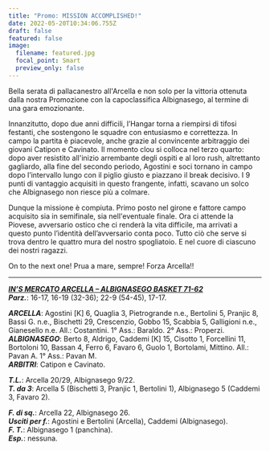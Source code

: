 ```yaml
---
title: "Promo: MISSION ACCOMPLISHED!"
date: 2022-05-20T10:34:06.755Z
draft: false
featured: false
image:
  filename: featured.jpg
  focal_point: Smart
  preview_only: false
---
```

Bella serata di pallacanestro all'Arcella e non solo per la vittoria ottenuta dalla nostra Promozione con la capoclassifica Albignasego, al termine di una gara emozionante.

<!--more-->

Innanzitutto, dopo due anni difficili, l’Hangar torna a riempirsi di tifosi festanti, che sostengono le squadre con entusiasmo e correttezza. In campo la partita è piacevole, anche grazie al convincente arbitraggio dei giovani Catipon e Cavinato. Il momento clou si colloca nel terzo quarto: dopo aver resistito all'inizio arrembante degli ospiti e al loro rush, altrettanto gagliardo, alla fine del secondo periodo, Agostini e soci tornano in campo dopo l’intervallo lungo con il piglio giusto e piazzano il break decisivo. I 9 punti di vantaggio acquisiti in questo frangente, infatti, scavano un solco che Albignasego non riesce più a colmare.

Dunque la missione è compiuta. Primo posto nel girone e fattore campo acquisito sia in semifinale, sia nell'eventuale finale. Ora ci attende la Piovese, avversario ostico che ci renderà la vita difficile, ma arrivati a questo punto l’identità dell’avversario conta poco. Tutto ciò che serve si trova dentro le quattro mura del nostro spogliatoio. E nel cuore di ciascuno dei nostri ragazzi.

On to the next one! Prua a mare, sempre! Forza Arcella!!

---

<u>***IN’S MERCATO ARCELLA – ALBIGNASEGO BASKET  71-62***</u>  
***Parz.***: 16-17, 16-19 (32-36); 22-9 (54-45), 17-17.

***ARCELLA***: Agostini [K] 6, Quaglia 3, Pietrogrande n.e., Bertolini 5, Pranjic 8, Bassi G. n.e., Bischetti 29, Crescenzio, Gobbo 15, Scabbia 5, Galligioni n.e., Gianesello n.e. All.: Costantini. 1° Ass.: Baraldo. 2° Ass.: Properzi.  
***ALBIGNASEGO***: Berto 8, Aldrigo, Caddemi [K] 15, Cisotto 1, Forcellini 11, Bortoloni 10, Bassan 4, Ferro 6, Favaro 6, Guolo 1, Bortolami, Mittino. All.: Pavan A. 1° Ass.: Pavan M.  
***ARBITRI***: Catipon e Cavinato.

***T.L.***: Arcella 20/29, Albignasego 9/22.  
***T. da 3***: Arcella 5 (Bischetti 3, Pranjic 1, Bertolini 1), Albignasego 5 (Caddemi 3, Favaro 2).  

***F. di sq.***: Arcella 22, Albignasego 26.  
***Usciti per f.***: Agostini e Bertolini (Arcella), Caddemi (Albignasego).  
***F. T.***: Albignasego 1 (panchina).  
***Esp.***: nessuna.